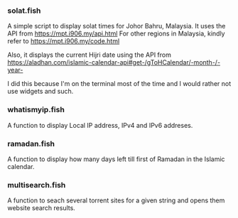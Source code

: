 ### solat.fish

A simple script to display solat times for Johor Bahru, Malaysia. It uses the API from https://mpt.i906.my/api.html 
For other regions in Malaysia, kindly refer to https://mpt.i906.my/code.html

Also, it displays the current Hijri date using the API from https://aladhan.com/islamic-calendar-api#get-/gToHCalendar/-month-/-year-

I did this because I'm on the terminal most of the time and I would rather not use widgets and such.

### whatismyip.fish  

A function to display Local IP address, IPv4 and IPv6 addreses.

### ramadan.fish 

A function to display how many days left till first of Ramadan in the Islamic calendar.

### multisearch.fish

A function to seach several torrent sites for a given string and opens them website search results.
